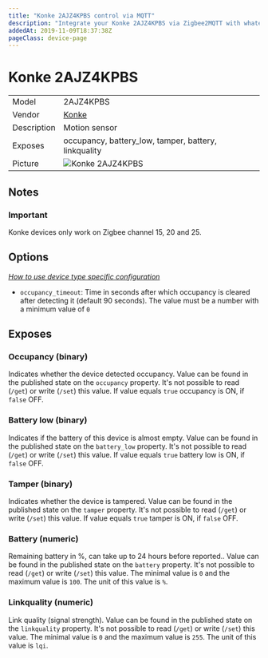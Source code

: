 ```yaml
---
title: "Konke 2AJZ4KPBS control via MQTT"
description: "Integrate your Konke 2AJZ4KPBS via Zigbee2MQTT with whatever smart home infrastructure you are using without the vendor's bridge or gateway."
addedAt: 2019-11-09T18:37:38Z
pageClass: device-page
---
```


<!-- !!!! -->
<!-- ATTENTION: This file is auto-generated through docgen! -->
<!-- You can only edit the "Notes"-Section between the two comment lines "Notes BEGIN" and "Notes END". -->
<!-- Do not use h1 or h2 heading within "## Notes"-Section. -->
<!-- !!!! -->

# Konke 2AJZ4KPBS

|     |     |
|-----|-----|
| Model | 2AJZ4KPBS  |
| Vendor  | [Konke](/supported-devices/#v=Konke)  |
| Description | Motion sensor |
| Exposes | occupancy, battery_low, tamper, battery, linkquality |
| Picture | ![Konke 2AJZ4KPBS](https://www.zigbee2mqtt.io/images/devices/2AJZ4KPBS.jpg) |


<!-- Notes BEGIN: You can edit here. Add "## Notes" headline if not already present. -->
## Notes


### Important
Konke devices only work on Zigbee channel 15, 20 and 25.
<!-- Notes END: Do not edit below this line -->



## Options
*[How to use device type specific configuration](../guide/configuration/devices-groups.md#specific-device-options)*

* `occupancy_timeout`: Time in seconds after which occupancy is cleared after detecting it (default 90 seconds). The value must be a number with a minimum value of `0`


## Exposes

### Occupancy (binary)
Indicates whether the device detected occupancy.
Value can be found in the published state on the `occupancy` property.
It's not possible to read (`/get`) or write (`/set`) this value.
If value equals `true` occupancy is ON, if `false` OFF.

### Battery low (binary)
Indicates if the battery of this device is almost empty.
Value can be found in the published state on the `battery_low` property.
It's not possible to read (`/get`) or write (`/set`) this value.
If value equals `true` battery low is ON, if `false` OFF.

### Tamper (binary)
Indicates whether the device is tampered.
Value can be found in the published state on the `tamper` property.
It's not possible to read (`/get`) or write (`/set`) this value.
If value equals `true` tamper is ON, if `false` OFF.

### Battery (numeric)
Remaining battery in %, can take up to 24 hours before reported..
Value can be found in the published state on the `battery` property.
It's not possible to read (`/get`) or write (`/set`) this value.
The minimal value is `0` and the maximum value is `100`.
The unit of this value is `%`.

### Linkquality (numeric)
Link quality (signal strength).
Value can be found in the published state on the `linkquality` property.
It's not possible to read (`/get`) or write (`/set`) this value.
The minimal value is `0` and the maximum value is `255`.
The unit of this value is `lqi`.

